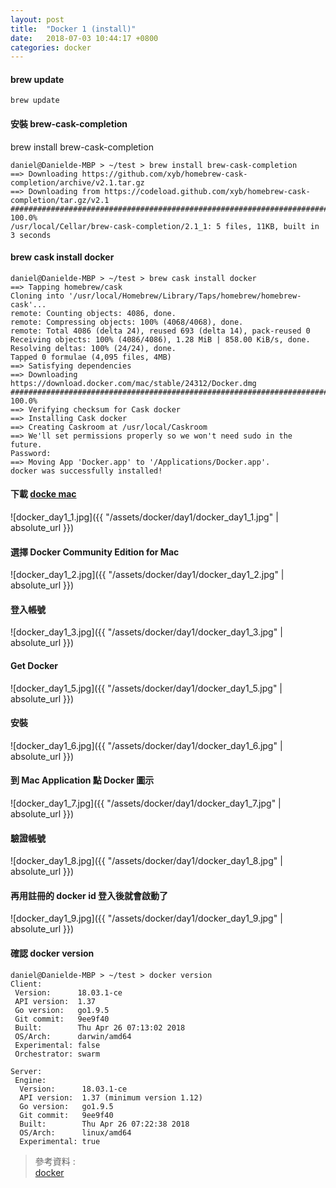 ```yaml
---
layout: post
title:  "Docker 1 (install)"
date:   2018-07-03 10:44:17 +0800
categories: docker
---
```


#### brew update
```
brew update
```
#### 安裝 brew-cask-completion  
brew install brew-cask-completion
```console
daniel@Danielde-MBP > ~/test > brew install brew-cask-completion
==> Downloading https://github.com/xyb/homebrew-cask-completion/archive/v2.1.tar.gz
==> Downloading from https://codeload.github.com/xyb/homebrew-cask-completion/tar.gz/v2.1
######################################################################## 100.0%
/usr/local/Cellar/brew-cask-completion/2.1_1: 5 files, 11KB, built in 3 seconds
```

#### brew cask install docker
```console
daniel@Danielde-MBP > ~/test > brew cask install docker
==> Tapping homebrew/cask
Cloning into '/usr/local/Homebrew/Library/Taps/homebrew/homebrew-cask'...
remote: Counting objects: 4086, done.
remote: Compressing objects: 100% (4068/4068), done.
remote: Total 4086 (delta 24), reused 693 (delta 14), pack-reused 0
Receiving objects: 100% (4086/4086), 1.28 MiB | 858.00 KiB/s, done.
Resolving deltas: 100% (24/24), done.
Tapped 0 formulae (4,095 files, 4MB)
==> Satisfying dependencies
==> Downloading https://download.docker.com/mac/stable/24312/Docker.dmg
######################################################################## 100.0%
==> Verifying checksum for Cask docker
==> Installing Cask docker
==> Creating Caskroom at /usr/local/Caskroom
==> We'll set permissions properly so we won't need sudo in the future.
Password:
==> Moving App 'Docker.app' to '/Applications/Docker.app'.
docker was successfully installed!
```
#### 下載 [docke mac](https://www.docker.com/get-docker)
![docker_day1_1.jpg]({{ "/assets/docker/day1/docker_day1_1.jpg" | absolute_url }})
#### 選擇 Docker Community Edition for Mac
![docker_day1_2.jpg]({{ "/assets/docker/day1/docker_day1_2.jpg" | absolute_url }})
#### 登入帳號
![docker_day1_3.jpg]({{ "/assets/docker/day1/docker_day1_3.jpg" | absolute_url }})
#### Get Docker
![docker_day1_5.jpg]({{ "/assets/docker/day1/docker_day1_5.jpg" | absolute_url }})
#### 安裝
![docker_day1_6.jpg]({{ "/assets/docker/day1/docker_day1_6.jpg" | absolute_url }})
#### 到 Mac Application 點 Docker 圖示
![docker_day1_7.jpg]({{ "/assets/docker/day1/docker_day1_7.jpg" | absolute_url }})
#### 驗證帳號
![docker_day1_8.jpg]({{ "/assets/docker/day1/docker_day1_8.jpg" | absolute_url }})
#### 再用註冊的 docker id 登入後就會啟動了
![docker_day1_9.jpg]({{ "/assets/docker/day1/docker_day1_9.jpg" | absolute_url }})

#### 確認 docker version
```console
daniel@Danielde-MBP > ~/test > docker version
Client:
 Version:      18.03.1-ce
 API version:  1.37
 Go version:   go1.9.5
 Git commit:   9ee9f40
 Built:        Thu Apr 26 07:13:02 2018
 OS/Arch:      darwin/amd64
 Experimental: false
 Orchestrator: swarm

Server:
 Engine:
  Version:      18.03.1-ce
  API version:  1.37 (minimum version 1.12)
  Go version:   go1.9.5
  Git commit:   9ee9f40
  Built:        Thu Apr 26 07:22:38 2018
  OS/Arch:      linux/amd64
  Experimental: true
```


> 參考資料 :  
> [docker](http://oomusou.io/docker/docker-for-mac/)

